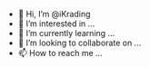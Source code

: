- 👋 Hi, I’m @iKrading
- 👀 I’m interested in ...
- 🌱 I’m currently learning ...
- 💞️ I’m looking to collaborate on ...
- 📫 How to reach me ...

<!---
iKrading/iKrading is a ✨ special ✨ repository because its `README.md` (this file) appears on your GitHub profile.
You can click the Preview link to take a look at your changes.
--->
